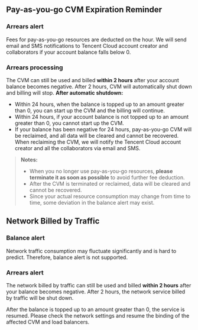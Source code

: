 ## Pay-as-you-go CVM Expiration Reminder
### Arrears alert
Fees for pay-as-you-go resources are deducted on the hour. We will send email and SMS notifications to Tencent Cloud account creator and collaborators if your account balance falls below 0.

### Arrears processing
The CVM can still be used and billed **within 2 hours** after your account balance becomes negative.
After 2 hours, CVM will automatically shut down and billing will stop.
**After automatic shutdown:**
- Within 24 hours, when the balance is topped up to an amount greater than 0, you can start up the CVM and the billing will continue.
- Within 24 hours, if your account balance is not topped up to an amount greater than 0, you cannot start up the CVM.
- If your balance has been negative for 24 hours, pay-as-you-go CVM will be reclaimed, and all data will be cleared and cannot be recovered.
When reclaiming the CVM, we will notify the Tencent Cloud account creator and all the collaborators via email and SMS.

> **Notes:** 
>- When you no longer use pay-as-you-go resources, **please terminate it as soon as possible** to avoid further fee deduction.
>- After the CVM is terminated or reclaimed, data will be cleared and cannot be recovered.
>- Since your actual resource consumption may change from time to time, some deviation in the balance alert may exist.

## Network Billed by Traffic
### Balance alert
Network traffic consumption may fluctuate significantly and is hard to predict. Therefore, balance alert is not supported.

### Arrears alert
The network billed by traffic can still be used and billed **within 2 hours** after your balance becomes negative. After 2 hours, the network service billed by traffic will be shut down.

After the balance is topped up to an amount greater than 0, the service is resumed. Please check the network settings and resume the binding of the affected CVM and load balancers.

